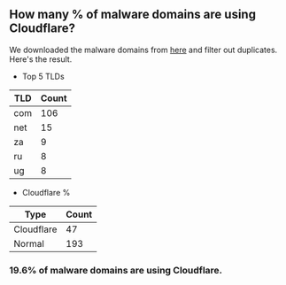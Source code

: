 ## How many % of malware domains are using Cloudflare?


We downloaded the malware domains from [here](https://urlhaus.abuse.ch) and filter out duplicates.
Here's the result.


[//]: # (start replacement)


- Top 5 TLDs

| TLD | Count |
| --- | --- |
| com | 106 |
| net | 15 |
| za | 9 |
| ru | 8 |
| ug | 8 |


- Cloudflare %

| Type | Count |
| --- | --- |
| Cloudflare | 47 |
| Normal | 193 |


### 19.6% of malware domains are using Cloudflare.